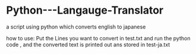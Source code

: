 # Python---Langauge-Translator
a script using python which converts english to japanese

how to use:
Put the Lines you want to convert in test.txt and run the python code , and the converted text is printed out ans stored in test-ja.txt

